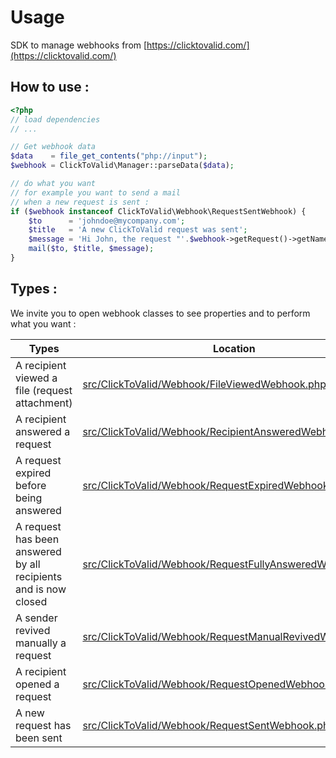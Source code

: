 # Usage

SDK to manage webhooks from [https://clicktovalid.com/](https://clicktovalid.com/)

## How to use :
```php
<?php
// load dependencies
// ...

// Get webhook data
$data    = file_get_contents("php://input");
$webhook = ClickToValid\Manager::parseData($data);

// do what you want
// for example you want to send a mail
// when a new request is sent :
if ($webhook instanceof ClickToValid\Webhook\RequestSentWebhook) {
    $to      = 'johndoe@mycompany.com';
    $title   = 'A new ClickToValid request was sent';
    $message = 'Hi John, the request "'.$webhook->getRequest()->getName().'" was sent at '.$webhook->getDate()->format('Y-m-d H:i:s').' by "'.$webhook->getRecipient()->getFirstname().'".';
    mail($to, $title, $message);
}
```

## Types :
We invite you to open webhook classes to see properties and to perform what you want :

| Types | Location |
| -------- | -------- |
| A recipient viewed a file (request attachment) | [src/ClickToValid/Webhook/FileViewedWebhook.php](src/ClickToValid/Webhook/FileViewedWebhook.php) |
| A recipient answered a request | [src/ClickToValid/Webhook/RecipientAnsweredWebhook.php](src/ClickToValid/Webhook/RecipientAnsweredWebhook.php) |
| A request expired before being answered | [src/ClickToValid/Webhook/RequestExpiredWebhook.php](src/ClickToValid/Webhook/RequestExpiredWebhook.php) |
| A request has been answered by all recipients and is now closed | [src/ClickToValid/Webhook/RequestFullyAnsweredWebhook.php](src/ClickToValid/Webhook/RequestFullyAnsweredWebhook.php) |
| A sender revived manually a request | [src/ClickToValid/Webhook/RequestManualRevivedWebhook.php](src/ClickToValid/Webhook/RequestManualRevivedWebhook.php) |
| A recipient opened a request | [src/ClickToValid/Webhook/RequestOpenedWebhook.php](src/ClickToValid/Webhook/RequestOpenedWebhook.php) |
| A new request has been sent | [src/ClickToValid/Webhook/RequestSentWebhook.php](src/ClickToValid/Webhook/RequestSentWebhook.php) |
